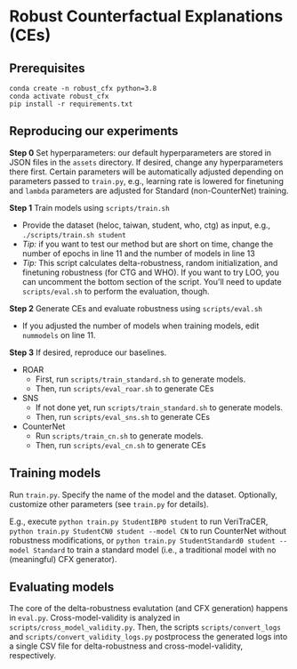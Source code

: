 # Robust Counterfactual Explanations (CEs)

## Prerequisites
```
conda create -n robust_cfx python=3.8
conda activate robust_cfx
pip install -r requirements.txt
```

## Reproducing our experiments
**Step 0** Set hyperparameters: our default hyperparameters are stored in JSON files in the `assets` directory. If desired, change any hyperparameters there first. Certain parameters will be automatically adjusted depending on parameters passed to `train.py`, e.g., learning rate is lowered for finetuning and `lambda` parameters are adjusted for Standard (non-CounterNet) training.

**Step 1** Train models using `scripts/train.sh`
- Provide the dataset (heloc, taiwan, student, who, ctg) as input, e.g., `./scripts/train.sh student`
- *Tip:* if you want to test our method but are short on time, change the number of epochs in line 11 and the number of models in line 13
- *Tip:* This script calculates delta-robustness, random initialization, and finetuning robustness (for CTG and WHO). If you want to try LOO, you can uncomment the bottom section of the script. You'll need to update `scripts/eval.sh` to perform the evaluation, though.

**Step 2** Generate CEs and evaluate robustness using `scripts/eval.sh`
- If you adjusted the number of models when training models, edit `nummodels` on line 11.

**Step 3** If desired, reproduce our baselines.
- ROAR
  - First, run `scripts/train_standard.sh` to generate models.
  - Then, run `scripts/eval_roar.sh` to generate CEs
- SNS
  - If not done yet, run `scripts/train_standard.sh` to generate models.
  - Then, run `scripts/eval_sns.sh` to generate CEs
- CounterNet
  - Run `scripts/train_cn.sh` to generate models.
  - Then, run `scripts/eval_cn.sh` to generate CEs

## Training models
Run `train.py`. Specify the name of the model and the dataset. Optionally, customize other parameters (see `train.py` for details). 

E.g., execute `python train.py StudentIBP0 student` to run VeriTraCER, `python train.py StudentCN0 student --model CN` to run CounterNet without robustness modifications, or `python train.py StudentStandard0 student --model Standard` to train a standard model (i.e., a traditional model with no (meaningful) CFX generator). 

## Evaluating models
The core of the delta-robustness evalutation (and CFX generation) happens in `eval.py`. 
Cross-model-validity is analyzed in `scripts/cross_model_validity.py`. Then, the scripts `scripts/convert_logs` and `scripts/convert_validity_logs.py` postprocess the generated logs into a single CSV file for delta-robustness and cross-model-validity, respectively.
